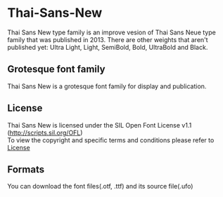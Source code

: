# Thai-Sans-New
Thai Sans New type family is an improve vesion of Thai Sans Neue type family that was published in 2013. There are other weights that aren't published yet: Ultra Light, Light, SemiBold, Bold, UltraBold and Black.

## Grotesque font family
Thai Sans New is a grotesque font family for display and publication.  

## License
Thai Sans New is licensed under the SIL Open Font License v1.1 (<http://scripts.sil.org/OFL>)  
To view the copyright and specific terms and conditions please refer to [License](https://github.com/d16s/Thai-Sans-New/blob/master/LICENSE)

## Formats
You can download the font files(.otf, .ttf) and its source file(.ufo)


